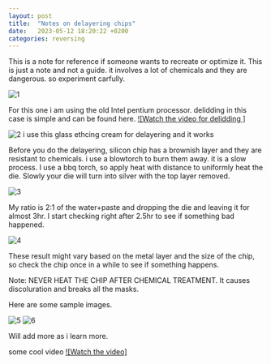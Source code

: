 ```yaml
---
layout: post
title:  "Notes on delayering chips"
date:   2023-05-12 18:20:22 +0200
categories: reversing
---
```

This is a note for reference if someone wants to recreate or optimize it. This is just a note and not a guide. it involves a lot of chemicals and they are dangerous. so experiment carfully. 

![1](https://rootkit.zip/images/2/1.jpg)

For this one i am using the old Intel pentium processor. delidding in this case is simple and can be found here. 
[![Watch the video for delidding ]](https://youtube.com/shorts/oRU3bCV6geo)



![2](https://rootkit.zip/images/2/2.jpg)
i use this glass ethcing cream for delayering and it works

Before you do the delayering, silicon chip has a brownish layer and they are resistant to chemicals. i use a blowtorch to burn them away. it is a slow process. I use a bbq torch, so apply heat with distance to uniformly heat the die. Slowly your die will turn into silver with the top layer removed. 

![3](https://rootkit.zip/images/2/3.jpg)

My ratio is 2:1 of the water+paste and dropping the die and leaving it for almost 3hr. I start checking right after 2.5hr to see if something bad happened. 

![4](https://rootkit.zip/images/2/4.jpg)

These result might vary based on the metal layer and the size of the chip, so check the chip once in a while to see if something happens. 

Note: NEVER HEAT THE CHIP AFTER CHEMICAL TREATMENT. It causes discoluration and breaks all the masks.

Here are some sample images. 

![5](https://rootkit.zip/images/2/5.jpg)
![6](https://rootkit.zip/images/2/6.jpg)

Will add more as i learn more. 

some cool video [![Watch the video]](https://youtube.com/shorts/-J5judS94JE)